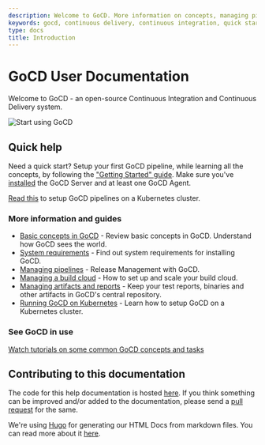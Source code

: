 ```yaml
---
description: Welcome to GoCD. More information on concepts, managing pipelines, and getting started.
keywords: gocd, continuous delivery, continuous integration, quick start guide, cd pipelines, build pipelines, gocd tutorials, gocd videos, install gocd
type: docs
title: Introduction
---
```



# GoCD User Documentation

Welcome to GoCD - an open-source Continuous Integration and Continuous Delivery system.

![Start using GoCD](images/home-image1.svg)

## Quick help

Need a quick start? Setup your first GoCD pipeline, while learning all the concepts, by following the
["Getting Started" guide](https://www.gocd.org/getting-started/part-1/). Make sure you've
[installed](installation/index.html) the GoCD Server and at least one GoCD Agent.


[Read this](gocd_on_kubernetes/introduction.html) to setup GoCD pipelines on a Kubernetes cluster. 

### More information and guides

- [Basic concepts in GoCD](introduction/concepts_in_go.html) - Review basic concepts in GoCD. Understand how GoCD sees the world.
- [System requirements](installation/system_requirements.html) - Find out system requirements for installing GoCD.
- [Managing pipelines](configuration/managing_pipelines.html) - Release Management with GoCD.
- [Managing a build cloud](configuration/managing_a_build_cloud.html) - How to set up and scale your build cloud.
- [Managing artifacts and reports](configuration/managing_artifacts_and_reports.html) - Keep your test reports, binaries and other artifacts in GoCD's central repository.
- [Running GoCD on Kubernetes](gocd_on_kubernetes/introduction.html) - Learn how to setup GoCD on a Kubernetes cluster. 

### See GoCD in use

[Watch tutorials on some common GoCD concepts and tasks](https://www.gocd.org/videos/)

## Contributing to this documentation

The code for this help documentation is hosted [here](https://github.com/gocd/docs.go.cd/tree/master). If you think something can be improved and/or added to the documentation, please send a [pull request](https://help.github.com/articles/creating-a-pull-request/) for the same.

We're using [Hugo](https://github.com/gohugoio/hugo) for generating our HTML Docs from markdown files. You can read more about it [here](https://gohugo.io/getting-started/).
